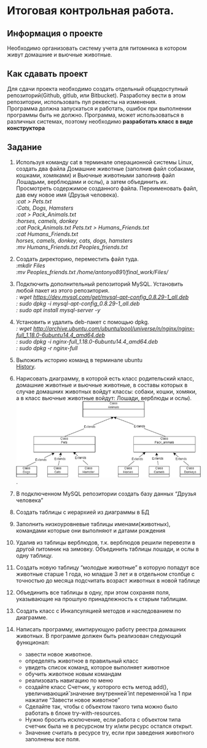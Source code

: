 # Итоговая контрольная работа. <br>
## Информация о проекте
Необходимо организовать систему учета для питомника в котором живут
домашние и вьючные животные.
## Как сдавать проект
Для сдачи проекта необходимо создать отдельный общедоступный
репозиторий(Github, gitlub, или Bitbucket). Разработку вести в этом
репозитории, использовать пул реквесты на изменения. <br> Программа должна
запускаться и работать, ошибок при выполнении программы быть не должно.
Программа, может использоваться в различных системах, поэтому необходимо
**разработать класс в виде конструктора** <br>
## Задание
1. Используя команду cat в терминале операционной системы Linux, создать
два файла Домашние животные (заполнив файл собаками, кошками,
хомяками) и Вьючные животными заполнив файл Лошадьми, верблюдами и
ослы), а затем объединить их. Просмотреть содержимое созданного файла.
Переименовать файл, дав ему новое имя (Друзья человека). <br> 
 *:cat > Pets.txt <br> :Cats, Dogs, Hamsters <br>
:cat > Pack_Animals.txt <br> :horses, camels, donkey <br> :cat Pack_Animals.txt Pets.txt > Humans_Friends.txt <br> :cat Humans_Friends.txt <br>
horses, camels, donkey, cats, dogs, hamsters <br>
:mv Humans_Friends.txt Peoples_friends.txt* <br>

2. Создать директорию, переместить файл туда.<br>
*:mkdir Files <br> :mv Peoples_friends.txt /home/antonyo891/final_work/Files/*<br>

3. Подключить дополнительный репозиторий MySQL. Установить любой пакет из этого репозитория. <br> *: wget https://dev.mysql.com/get/mysql-apt-config_0.8.29-1_all.deb <br>: sudo dpkg -i mysql-apt-config_0.8.29-1_all.deb <br>: sudo apt install mysql-server -y*  <br>

4. Установить и удалить deb-пакет с помощью dpkg.<br> *: wget http://archive.ubuntu.com/ubuntu/pool/universe/n/nginx/nginx-full_1.18.0-6ubuntu14.4_amd64.deb <br> : sudo dpkg -i nginx-full_1.18.0-6ubuntu14.4_amd64.deb <br> : sudo dpkg -r nginx-full* <br>
5. Выложить историю команд в терминале ubuntu<br> [History](https://github.com/Antonyo891/final_control_work/blob/master/Files/Task_1-5.md "History"). 
6. Нарисовать диаграмму, в которой есть класс родительский класс, домашние
животные и вьючные животные, в составы которых в случае домашних
животных войдут классы: собаки, кошки, хомяки, а в класс вьючные животные
войдут: Лошади, верблюды и ослы).<br> ![Diagrams](https://github.com/Antonyo891/final_control_work/blob/master/Files/Diagram.png). <br>
7. В подключенном MySQL репозитории создать базу данных “Друзья
человека”
8. Создать таблицы с иерархией из диаграммы в БД
9. Заполнить низкоуровневые таблицы именами(животных), командами
которые они выполняют и датами рождения
10. Удалив из таблицы верблюдов, т.к. верблюдов решили перевезти в другой
питомник на зимовку. Объединить таблицы лошади, и ослы в одну таблицу.
11. Создать новую таблицу “молодые животные” в которую попадут все
животные старше 1 года, но младше 3 лет и в отдельном столбце с точностью
до месяца подсчитать возраст животных в новой таблице
12. Объединить все таблицы в одну, при этом сохраняя поля, указывающие на
прошлую принадлежность к старым таблицам.
13. Создать класс с Инкапсуляцией методов и наследованием по диаграмме.
14. Написать программу, имитирующую работу реестра домашних животных.
В программе должен быть реализован следующий функционал:
    * завести новое животное.
    * определять животное в правильный класс
    * увидеть список команд, которое выполняет животное
    * обучить животное новым командам
    * реализовать навигацию по меню
    * создайте класс Счетчик, у которого есть метод add(), увеличивающий̆ значение внутренней̆ int переменной̆ на 1 при нажатие “Завести новое животное” 
    * Сделайте так, чтобы с объектом такого типа можно было работать в блоке try-with-resources. 
    * Нужно бросить исключение, если работа с объектом типа счетчик была не в ресурсном try и/или ресурс остался открыт. 
    * Значение считать в ресурсе try, если при заведения животного заполнены все поля.